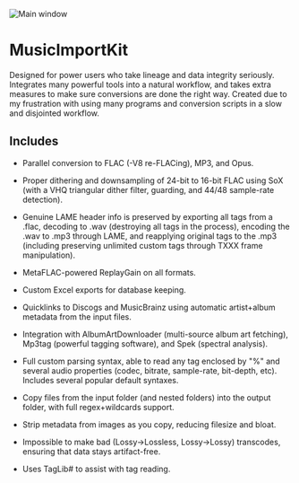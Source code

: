 ![Main window](https://i.imgur.com/OWxjlGJ.png)

# MusicImportKit

Designed for power users who take lineage and data integrity seriously. Integrates many powerful tools into a natural workflow, and takes extra measures to make sure conversions are done the right way. Created due to my frustration with using many programs and conversion scripts in a slow and disjointed workflow.

## Includes

* Parallel conversion to FLAC (-V8 re-FLACing), MP3, and Opus.

* Proper dithering and downsampling of 24-bit to 16-bit FLAC using SoX (with a VHQ triangular dither filter, guarding, and 44/48 sample-rate detection).

* Genuine LAME header info is preserved by exporting all tags from a .flac, decoding to .wav (destroying all tags in the process), encoding the .wav to .mp3 through LAME, and reapplying original tags to the .mp3 (including preserving unlimited custom tags through TXXX frame manipulation).

* MetaFLAC-powered ReplayGain on all formats.

* Custom Excel exports for database keeping.

* Quicklinks to Discogs and MusicBrainz using automatic artist+album metadata from the input files.

* Integration with AlbumArtDownloader (multi-source album art fetching), Mp3tag (powerful tagging software), and Spek (spectral analysis).

* Full custom parsing syntax, able to read any tag enclosed by "%" and several audio properties (codec, bitrate, sample-rate, bit-depth, etc). Includes several popular default syntaxes.

* Copy files from the input folder (and nested folders) into the output folder, with full regex+wildcards support.

* Strip metadata from images as you copy, reducing filesize and bloat.

* Impossible to make bad (Lossy->Lossless, Lossy->Lossy) transcodes, ensuring that data stays artifact-free.

* Uses TagLib# to assist with tag reading.
